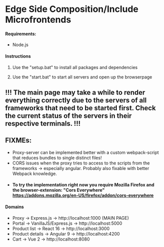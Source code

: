 # Edge Side Composition/Include Microfrontends

#### Requirements:

- Node.js

#### Instructions

1. Use the "setup.bat" to install all packages and dependencies

2. Use the "start.bat" to start all servers and open up the browserpage

## !!! The main page may take a while to render everything correctly due to the servers of all frameworks that need to be started first. Check the current status of the servers in their respective terminals. !!!

## FIXMEs:

- Proxy-server can be implemented better with a custom webpack-script that reduces bundles to single distinct files!
- CORS issues when the proxy tries to access to the scripts from the frameworks -> especially angular. Probably also fixable with better Webpack knowledge.
- #### To try the implementation right now you require Mozilla Firefox and the browser-extension: "Cors Everywhere" https://addons.mozilla.org/en-US/firefox/addon/cors-everywhere

#### Domains

- Proxy -> Express.js -> http://localhost:1000 (MAIN PAGE)
- Portal -> VanillaJS/Express.js -> http://localhost:5000
- Product list -> React 16 -> http://localhost:3000
- Product details -> Angular 9 -> http://localhost:4200
- Cart -> Vue 2 -> http://localhost:8080
